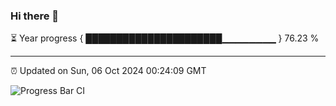 ### Hi there 👋

⏳ Year progress { ██████████████████████▁▁▁▁▁▁▁▁ } 76.23 %

---

⏰ Updated on Sun, 06 Oct 2024 00:24:09 GMT

![Progress Bar CI](https://github.com/liununu/liununu/workflows/Progress%20Bar%20CI/badge.svg)
